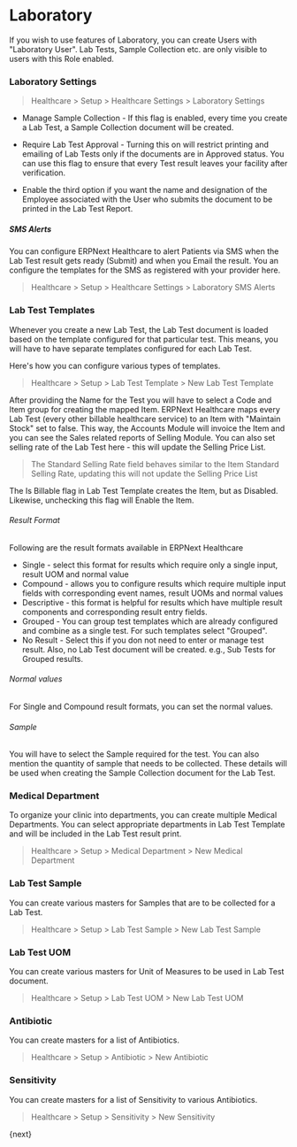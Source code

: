 <!-- add-breadcrumbs -->
# Laboratory

If you wish to use features of Laboratory, you can create Users with "Laboratory User". Lab Tests, Sample Collection etc. are only visible to users with this Role enabled.

### Laboratory Settings
> Healthcare > Setup > Healthcare Settings > Laboratory Settings

* Manage Sample Collection - If this flag is enabled, every time you create a Lab Test, a Sample Collection document will be created.

* Require Lab Test Approval - Turning this on will restrict printing and emailing of Lab Tests only if the documents are in Approved status. You can use this flag to ensure that every Test result leaves your facility after verification.

* Enable the third option if you want the name and designation of the Employee associated with the User who submits the document to be printed in the Lab Test Report.

##### SMS Alerts
You can configure ERPNext Healthcare to alert Patients via SMS when the Lab Test result gets ready (Submit) and when you Email the result. You an configure the templates for the SMS as registered with your provider here.
> Healthcare > Setup > Healthcare Settings > Laboratory SMS Alerts


### Lab Test Templates
Whenever you create a new Lab Test, the Lab Test document is loaded based on the template configured for that particular test. This means, you will have to have separate templates configured for each Lab Test.

Here's how you can configure various types of templates.
> Healthcare > Setup > Lab Test Template > New Lab Test Template

After providing the Name for the Test you will have to select a Code and Item group for creating the mapped Item. ERPNext Healthcare maps every Lab Test (every other billable healthcare service) to an Item with "Maintain Stock" set to false. This way, the Accounts Module will invoice the Item and you can see the Sales related reports of Selling Module. You can also set selling rate of the Lab Test here - this will update the Selling Price List.

> The Standard Selling Rate field behaves similar to the Item Standard Selling Rate, updating this will not update the Selling Price List

The Is Billable flag in Lab Test Template creates the Item, but as Disabled. Likewise, unchecking this flag will Enable the Item.

###### Result Format
Following are the result formats available in ERPNext Healthcare

* Single - select this format for results which require only a single input, result UOM and normal value
* Compound - allows you to configure results which require multiple input fields with corresponding event names, result UOMs and normal values
* Descriptive - this format is helpful for results which have multiple result components and corresponding result entry fields.
* Grouped - You can group test templates which are already configured and combine as a single test. For such templates select "Grouped".
* No Result - Select this if you don not need to enter or manage test result. Also, no Lab Test document will be created. e.g., Sub Tests for Grouped results.

###### Normal values
For Single and Compound result formats, you can set the normal values.

###### Sample
You will have to select the Sample required for the test. You can also mention the quantity of sample that needs to be collected. These details will be used when creating the Sample Collection document for the Lab Test.

### Medical Department
To organize your clinic into departments, you can create multiple Medical Departments. You can select appropriate departments in Lab Test Template and will be included in the Lab Test result print.
> Healthcare > Setup > Medical Department > New Medical Department

### Lab Test Sample
You can create various masters for Samples that are to be collected for a Lab Test.
> Healthcare > Setup > Lab Test Sample > New Lab Test Sample


### Lab Test UOM
You can create various masters for Unit of Measures to be used in Lab Test document.
> Healthcare > Setup > Lab Test UOM > New Lab Test UOM

### Antibiotic
You can create masters for a list of Antibiotics.
> Healthcare > Setup > Antibiotic > New Antibiotic

### Sensitivity
You can create masters for a list of Sensitivity to various Antibiotics.
> Healthcare > Setup > Sensitivity > New Sensitivity

{next}
